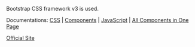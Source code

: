 Bootstrap CSS framework v3 is used.

Documentations: [CSS](https://getbootstrap.com/docs/3.3/css/) | [Components](https://getbootstrap.com/docs/3.3/components/) | [JavaScript](https://getbootstrap.com/docs/3.3/javascript/) | [All Components in One Page](http://anvoz.github.io/bootstrap-tldr/)

[Official Site](https://getbootstrap.com/docs/3.3/)